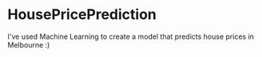 # HousePricePrediction
I've used Machine Learning to create a model that predicts house prices in Melbourne :)
